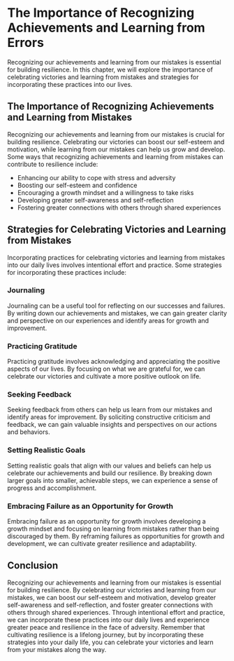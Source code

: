 The Importance of Recognizing Achievements and Learning from Errors
================================================================================================================================

Recognizing our achievements and learning from our mistakes is essential for building resilience. In this chapter, we will explore the importance of celebrating victories and learning from mistakes and strategies for incorporating these practices into our lives.

The Importance of Recognizing Achievements and Learning from Mistakes
---------------------------------------------------------------------

Recognizing our achievements and learning from our mistakes is crucial for building resilience. Celebrating our victories can boost our self-esteem and motivation, while learning from our mistakes can help us grow and develop. Some ways that recognizing achievements and learning from mistakes can contribute to resilience include:

* Enhancing our ability to cope with stress and adversity
* Boosting our self-esteem and confidence
* Encouraging a growth mindset and a willingness to take risks
* Developing greater self-awareness and self-reflection
* Fostering greater connections with others through shared experiences

Strategies for Celebrating Victories and Learning from Mistakes
---------------------------------------------------------------

Incorporating practices for celebrating victories and learning from mistakes into our daily lives involves intentional effort and practice. Some strategies for incorporating these practices include:

### Journaling

Journaling can be a useful tool for reflecting on our successes and failures. By writing down our achievements and mistakes, we can gain greater clarity and perspective on our experiences and identify areas for growth and improvement.

### Practicing Gratitude

Practicing gratitude involves acknowledging and appreciating the positive aspects of our lives. By focusing on what we are grateful for, we can celebrate our victories and cultivate a more positive outlook on life.

### Seeking Feedback

Seeking feedback from others can help us learn from our mistakes and identify areas for improvement. By soliciting constructive criticism and feedback, we can gain valuable insights and perspectives on our actions and behaviors.

### Setting Realistic Goals

Setting realistic goals that align with our values and beliefs can help us celebrate our achievements and build our resilience. By breaking down larger goals into smaller, achievable steps, we can experience a sense of progress and accomplishment.

### Embracing Failure as an Opportunity for Growth

Embracing failure as an opportunity for growth involves developing a growth mindset and focusing on learning from mistakes rather than being discouraged by them. By reframing failures as opportunities for growth and development, we can cultivate greater resilience and adaptability.

Conclusion
----------

Recognizing our achievements and learning from our mistakes is essential for building resilience. By celebrating our victories and learning from our mistakes, we can boost our self-esteem and motivation, develop greater self-awareness and self-reflection, and foster greater connections with others through shared experiences. Through intentional effort and practice, we can incorporate these practices into our daily lives and experience greater peace and resilience in the face of adversity. Remember that cultivating resilience is a lifelong journey, but by incorporating these strategies into your daily life, you can celebrate your victories and learn from your mistakes along the way.
